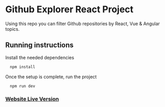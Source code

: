 # Github Explorer React Project

Using this repo you can filter Github repositories by React, Vue & Angular topics.

## Running instructions

Install the needed dependencies

```bash
  npm install
```

Once the setup is complete, run the project

```bash
  npm run dev
```

### [Website Live Version](https://github-explorer-project.netlify.app/)
